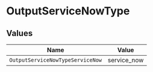 # OutputServiceNowType


## Values

| Name                             | Value                            |
| -------------------------------- | -------------------------------- |
| `OutputServiceNowTypeServiceNow` | service_now                      |